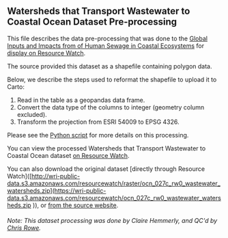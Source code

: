 ## Watersheds that Transport Wastewater to Coastal Ocean Dataset Pre-processing
This file describes the data pre-processing that was done to the [Global Inputs and Impacts from of Human Sewage in Coastal Ecosystems](https://journals.plos.org/plosone/article?id=10.1371/journal.pone.0258898) for [display on Resource Watch](https://resourcewatch.org/data/explore/784732cc-8e7e-4dac-be51-d4506ff2ee04).

The source provided this dataset as a shapefile containing polygon data.

Below, we describe the steps used to reformat the shapefile to upload it to Carto:

1. Read in the table as a geopandas data frame.
2. Convert the data type of the columns to integer (geometry column excluded).
3. Transform the projection from ESRI 54009 to EPSG 4326.


Please see the [Python script](https://github.com/resource-watch/data-pre-processing/blob/master/ocn_027c_rw0_wastewater_watersheds/ocn_027c_rw0_wastewater_watersheds_processing.py) for more details on this processing.

You can view the processed Watersheds that Transport Wastewater to Coastal Ocean dataset [on Resource Watch](https://resourcewatch.org/data/explore/5bf349ec-3b14-4021-a7d4-fc4b8104bd74).

You can also download the original dataset [directly through Resource Watch]([http://wri-public-data.s3.amazonaws.com/resourcewatch/raster/ocn_027c_rw0_wastewater_watersheds.zip](https://wri-public-data.s3.amazonaws.com/resourcewatch/ocn_027c_rw0_wastewater_watersheds.zip
)), or [from the source website](https://knb.ecoinformatics.org/view/urn%3Auuid%3Ac7bdc77e-6c7d-46b6-8bfc-a66491119d07).

###### Note: This dataset processing was done by Claire Hemmerly, and QC'd by [Chris Rowe](https://www.wri.org/profile/chris-rowe).

